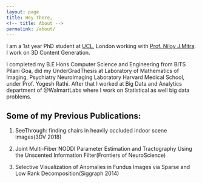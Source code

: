 ```yaml
---
layout: page
title: Hey There,
<!-- title: About -->
permalink: /about/
---
```


I am a 1st year PhD student at [UCL](https://www.ucl.ac.uk/), London working with [Prof. Niloy J.Mitra](http://www0.cs.ucl.ac.uk/staff/n.mitra/index.html). I work on 3D Content Generation.


I completed my B.E Hons Computer Science and Engineering from BITS Pilani Goa, did my UnderGradThesis at Laboratory of Mathematics of Imaging, Psychiatry NeuroImaging Laboratory Harvard Medical School, under Prof. Yogesh Rathi. After that I worked at Big Data and Analytics department of @WalmartLabs where I work on Statistical as well big data problems.

## Some of my Previous Publications:

1. SeeThrough: finding chairs in heavily occluded indoor scene images(3DV 2018)


2. Joint Multi-Fiber NODDI Parameter Estimation and Tractography Using the Unscented Information Filter(Frontiers of NeuroScience)


3. Selective Visualization of Anomalies in Fundus Images via Sparse and Low  Rank Decomposition(Siggraph 2014)
